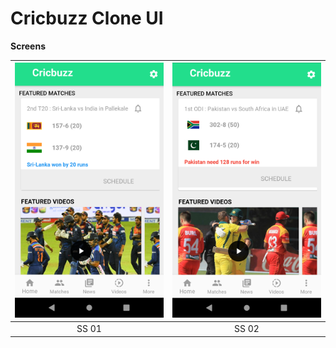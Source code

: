 # Cricbuzz Clone UI

**Screens**

| ![](demo/ss1.png) | ![](demo/ss2.png) | 
| :-------------: | :-------------:  | 
|     SS 01     |    SS 02   |   












